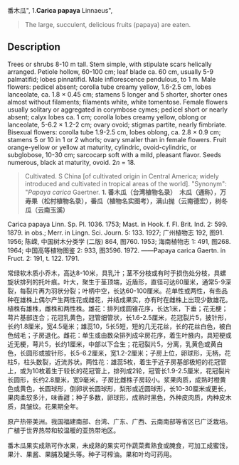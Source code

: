 番木瓜",
1.**Carica papaya** Linnaeus",

> The large, succulent, delicious fruits (papaya) are eaten.

## Description
Trees or shrubs 8-10 m tall. Stem simple, with stipulate scars helically arranged. Petiole hollow, 60-100 cm; leaf blade ca. 60 cm, usually 5-9 palmatifid; lobes pinnatifid. Male inflorescence pendulous, to 1 m. Male flowers: pedicel absent; corolla tube creamy yellow, 1.6-2.5 cm, lobes lanceolate, ca. 1.8 × 0.45 cm; stamens 5 longer and 5 shorter, shorter ones almost without filaments; filaments white, white tomentose. Female flowers usually solitary or aggregated in corymbose cymes; pedicel short or nearly absent; calyx lobes ca. 1 cm; corolla lobes creamy yellow, oblong or lanceolate, 5-6.2 × 1.2-2 cm; ovary ovoid; stigmas partite, nearly fimbriate. Bisexual flowers: corolla tube 1.9-2.5 cm, lobes oblong, ca. 2.8 × 0.9 cm; stamens 5 or 10 in 1 or 2 whorls; ovary smaller than in female flowers. Fruit orange-yellow or yellow at maturity, cylindric, ovoid-cylindric, or subglobose, 10-30 cm; sarcocarp soft with a mild, pleasant flavor. Seeds numerous, black at maturity, ovoid. 2*n* = 18.

> Cultivated. S China [of cultivated origin in Central America; widely introduced and cultivated in tropical areas of the world].
  "Synonym": "*Papaya carica* Gaertner.
**1. 番木瓜（台湾植物名录）　木瓜（通称），万寿果（松村植物名录），番瓜（植物名实图考），满山抛（云南德宏），树冬瓜（云南玉溪）**

Carica papaya Linn. Sp. Pl. 1036. 1753; Mast. in Hook. f. Fl. Brit. Ind. 2: 599. 1879. in obs.; Merr. in Lingn. Sci. Journ. 5: 133. 1927; 广州植物志 192, 图91. 1956; 陈嵘, 中国树木分类学 (二版) 864, 图760. 1953; 海南植物志 1: 491, 图268. 1964; 中国高等植物图鉴 2: 933, 图3596. 1972. ——Papaya carica Gaertn. in Fruct. 2: 191, t. 122. 1791.

常绿软木质小乔木，高达8-10米，具乳汁；茎不分枝或有时于损伤处分枝，具螺旋状排列的托叶痕。叶大，聚生于茎顶端，近盾形，直径可达60厘米，通常5-9深裂，每裂片再为羽状分裂；叶柄中空，长达60-100厘米。花单性或两性，有些品种在雄株上偶尔产生两性花或雌花，并结成果实，亦有时在雌株上出现少数雄花。植株有雄株，雌株和两性株。雄花：排列成圆锥花序，长达1米，下垂；花无梗；萼片基部连合；花冠乳黄色，冠管细管状，长1.6-2.5厘米，花冠裂片5，披针形，长约1.8厘米，宽4.5毫米；雄蕊10，5长5短，短的几无花丝，长的花丝白色，被白色绒毛；子房退化。雌花：单生或由数朵排列成伞房花序，着生叶腋内，具短梗或近无梗，萼片5，长约1厘米，中部以下合生；花冠裂片5，分离，乳黄色或黄白色，长圆形或披针形，长5-6.2厘米，宽1.2-2厘米；子房上位，卵球形，无柄，花柱5，柱头数裂，近流苏状。两性花：雄蕊5枚，着生于近子房基部极短的花冠管上，或为10枚着生于较长的花冠管上，排列成2轮，冠管长1.9-2.5厘米，花冠裂片长圆形，长约2.8厘米，宽9毫米，子房比雌株子房较小。浆果肉质，成熟时橙黄色或黄色，长圆球形，倒卵状长圆球形，梨形或近圆球形，长10-30厘米或更长，果肉柔软多汁，味香甜；种子多数，卵球形，成熟时黑色，外种皮肉质，内种皮木质，具皱纹。花果期全年。

原产热带美洲。我国福建南部、台湾、广东、广西、云南南部等省区已广泛栽培。广植于世界热带和较温暖的亚热带地区。

番木瓜果实成熟可作水果，未成熟的果实可作蔬菜煮熟食或腌食，可加工成蜜饯，果汁、果酱、果脯及罐头等。种子可榨油。果和叶均可药用。
